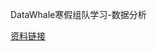 
DataWhale寒假组队学习-数据分析


[资料链接](https://github.com/datawhalechina/team-learning-data-mining/tree/master/AcademicTrends)


